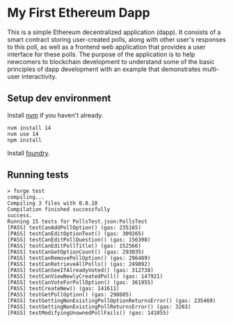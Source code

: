 # My First Ethereum Dapp

This is a simple Ethereum decentralized application (dapp). It consists of a
smart contract storing user-created polls, along with other user's responses to
this poll, as well as a frontend web application that provides a user interface
for these polls. The purpose of the application is to help newcomers to
blockchain development to understand some of the basic principles of dapp
development with an example that demonstrates multi-user interactivity.

## Setup dev environment

Install [nvm](https://github.com/nvm-sh/nvm) if you haven't already.

```shell
nvm install 14
nvm use 14
npm install
```

Install [foundry](https://github.com/gakonst/foundry).

## Running tests

```shell
> forge test
compiling...
Compiling 3 files with 0.8.10
Compilation finished successfully
success.
Running 15 tests for PollsTest.json:PollsTest
[PASS] testCanAddPollOption() (gas: 235165)
[PASS] testCanEditOptionText() (gas: 309265)
[PASS] testCanEditPollQuestion() (gas: 156398)
[PASS] testCanEditPollTitle() (gas: 152566)
[PASS] testCanGetOptionCount() (gas: 293035)
[PASS] testCanRemovePollOption() (gas: 296489)
[PASS] testCanRetrieveAllPolls() (gas: 249092)
[PASS] testCanSeeIfAlreadyVoted() (gas: 312738)
[PASS] testCanViewNewlyCreatedPoll() (gas: 147921)
[PASS] testCanVoteForPollOption() (gas: 361955)
[PASS] testCreateNew() (gas: 141611)
[PASS] testGetPollOption() (gas: 298605)
[PASS] testGettingNonExistingPollOptionReturnsError() (gas: 235469)
[PASS] testGettingNonExistingPollReturnsError() (gas: 3263)
[PASS] testModifyingUnownedPollFails() (gas: 141055)
``` 

